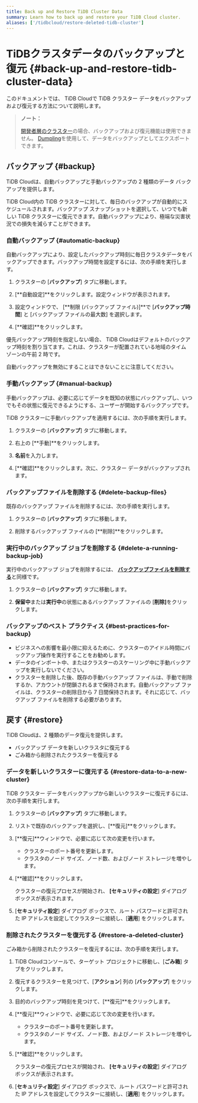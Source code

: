 ```yaml
---
title: Back up and Restore TiDB Cluster Data
summary: Learn how to back up and restore your TiDB Cloud cluster.
aliases: ['/tidbcloud/restore-deleted-tidb-cluster']
---
```


# TiDBクラスタデータのバックアップと復元 {#back-up-and-restore-tidb-cluster-data}

このドキュメントでは、 TiDB Cloudで TiDB クラスター データをバックアップおよび復元する方法について説明します。

> **ノート：**
>
> [開発者層のクラスター](/tidb-cloud/select-cluster-tier.md#developer-tier)の場合、バックアップおよび復元機能は使用できません。 [Dumpling](https://docs.pingcap.com/tidb/stable/dumpling-overview)を使用して、データをバックアップとしてエクスポートできます。

## バックアップ {#backup}

TiDB Cloudは、自動バックアップと手動バックアップの 2 種類のデータ バックアップを提供します。

TiDB Cloud内の TiDB クラスターに対して、毎日のバックアップが自動的にスケジュールされます。バックアップ スナップショットを選択して、いつでも新しい TiDB クラスターに復元できます。自動バックアップにより、極端な災害状況での損失を減らすことができます。

### 自動バックアップ {#automatic-backup}

自動バックアップにより、設定したバックアップ時刻に毎日クラスタデータをバックアップできます。バックアップ時間を設定するには、次の手順を実行します。

1.  クラスターの [**バックアップ**] タブに移動します。

2.  [**自動設定]**をクリックします。設定ウィンドウが表示されます。

3.  設定ウィンドウで、 [**制限 (バックアップ ファイル)]**で [<strong>バックアップ時間</strong>] と [バックアップ ファイルの最大数] を選択します。

4.  [**確認]**をクリックします。

優先バックアップ時刻を指定しない場合、 TiDB Cloudはデフォルトのバックアップ時刻を割り当てます。これは、クラスターが配置されている地域のタイム ゾーンの午前 2 時です。

自動バックアップを無効にすることはできないことに注意してください。

### 手動バックアップ {#manual-backup}

手動バックアップは、必要に応じてデータを既知の状態にバックアップし、いつでもその状態に復元できるようにする、ユーザーが開始するバックアップです。

TiDB クラスターに手動バックアップを適用するには、次の手順を実行します。

1.  クラスターの [**バックアップ**] タブに移動します。

2.  右上の [**手動]**をクリックします。

3.  **名前**を入力します。

4.  [**確認]**をクリックします。次に、クラスター データがバックアップされます。

### バックアップファイルを削除する {#delete-backup-files}

既存のバックアップ ファイルを削除するには、次の手順を実行します。

1.  クラスターの [**バックアップ**] タブに移動します。

2.  削除するバックアップ ファイルの [**削除]**をクリックします。

### 実行中のバックアップ ジョブを削除する {#delete-a-running-backup-job}

実行中のバックアップ ジョブを削除するには、 [**バックアップファイルを削除する**](#delete-backup-files)と同様です。

1.  クラスターの [**バックアップ**] タブに移動します。

2.  **保留中**または<strong>実行中</strong>の状態にあるバックアップ ファイルの [<strong>削除]</strong>をクリックします。

### バックアップのベスト プラクティス {#best-practices-for-backup}

-   ビジネスへの影響を最小限に抑えるために、クラスターのアイドル時間にバックアップ操作を実行することをお勧めします。
-   データのインポート中、またはクラスターのスケーリング中に手動バックアップを実行しないでください。
-   クラスターを削除した後、既存の手動バックアップ ファイルは、手動で削除するか、アカウントが閉鎖されるまで保持されます。自動バックアップ ファイルは、クラスターの削除日から 7 日間保持されます。それに応じて、バックアップ ファイルを削除する必要があります。

## 戻す {#restore}

TiDB Cloudは、2 種類のデータ復元を提供します。

-   バックアップ データを新しいクラスタに復元する
-   ごみ箱から削除されたクラスターを復元する

### データを新しいクラスターに復元する {#restore-data-to-a-new-cluster}

TiDB クラスター データをバックアップから新しいクラスターに復元するには、次の手順を実行します。

1.  クラスターの [**バックアップ**] タブに移動します。

2.  リストで既存のバックアップを選択し、[**復元]**をクリックします。

3.  [**復元]**ウィンドウで、必要に応じて次の変更を行います。

    -   クラスターのポート番号を更新します。
    -   クラスタのノード サイズ、ノード数、およびノード ストレージを増やします。

4.  [**確認]**をクリックします。

    クラスターの復元プロセスが開始され、 **[セキュリティの設定**] ダイアログ ボックスが表示されます。

5.  [**セキュリティ設定**] ダイアログ ボックスで、ルート パスワードと許可された IP アドレスを設定してクラスターに接続し、[<strong>適用</strong>] をクリックします。

### 削除されたクラスターを復元する {#restore-a-deleted-cluster}

ごみ箱から削除されたクラスターを復元するには、次の手順を実行します。

1.  TiDB Cloudコンソールで、ターゲット プロジェクトに移動し、[**ごみ箱**] タブをクリックします。

2.  復元するクラスターを見つけて、[**アクション**] 列の [<strong>バックアップ</strong>] をクリックします。

3.  目的のバックアップ時刻を見つけて、[**復元]**をクリックします。

4.  [**復元]**ウィンドウで、必要に応じて次の変更を行います。

    -   クラスターのポート番号を更新します。
    -   クラスタのノード サイズ、ノード数、およびノード ストレージを増やします。

5.  [**確認]**をクリックします。

    クラスターの復元プロセスが開始され、 **[セキュリティの設定**] ダイアログ ボックスが表示されます。

6.  [**セキュリティ設定**] ダイアログ ボックスで、ルート パスワードと許可された IP アドレスを設定してクラスターに接続し、[<strong>適用</strong>] をクリックします。
